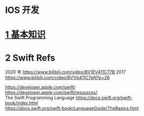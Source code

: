 # IOS 开发

# [1 基本知识](1_基本知识.md)

# 2 Swift Refs

2020 年
https://www.bilibili.com/video/BV1EV411C77B
2017
https://www.bilibili.com/video/BV1rb411C7eN?p=26

https://developer.apple.com/swift/  
https://developer.apple.com/swift/resources/  
The Swift Programming Language https://docs.swift.org/swift-book/index.html  
https://docs.swift.org/swift-book/LanguageGuide/TheBasics.html
